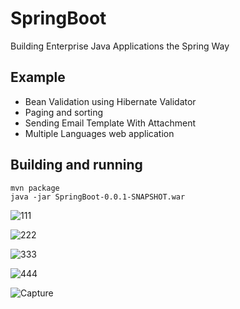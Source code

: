 # SpringBoot 
Building Enterprise Java Applications the Spring Way
## Example
- Bean Validation using Hibernate  Validator
- Paging and sorting  
- Sending Email Template With Attachment
- Multiple Languages web application

## Building and running

	mvn package
	java -jar SpringBoot-0.0.1-SNAPSHOT.war 
	


![111](https://user-images.githubusercontent.com/15135199/55684441-acb2fb00-5974-11e9-843d-1b0e664992df.PNG)


![222](https://user-images.githubusercontent.com/15135199/55684488-4a0e2f00-5975-11e9-9968-2a0399ebe027.PNG)


![333](https://user-images.githubusercontent.com/15135199/55687043-a764a900-5992-11e9-9deb-178e8164df76.PNG)


![444](https://user-images.githubusercontent.com/15135199/55782710-177c4780-5ad7-11e9-87a1-0e2b5e820472.PNG)


![Capture](https://user-images.githubusercontent.com/15135199/55896742-2f43f080-5be9-11e9-8108-4967ae457e66.PNG)


